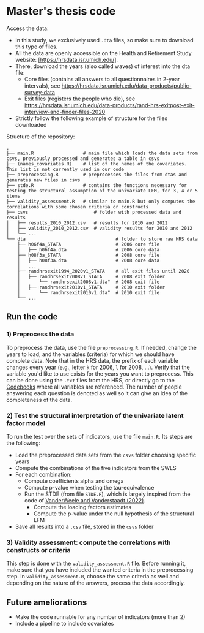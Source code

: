 # Master's thesis code

Access the data:
- In this study, we exclusively used `.dta` files, so make sure to download this type of files.
- All the data are openly accessible on the Health and Retirement Study website: [https://hrsdata.isr.umich.edu/].
- There, download the years (also called waves) of interest into the dta file:
    - Core files (contains all answers to all questionnaires in 2-year intervals), see https://hrsdata.isr.umich.edu/data-products/public-survey-data
    - Exit files (registers the people who die), see https://hrsdata.isr.umich.edu/data-products/rand-hrs-exitpost-exit-interview-and-finder-files-2020
- Strictly follow the following example of structure for the files downloaded

Structure of the repository:

    .
    ├── main.R                  # main file which loads the data sets from csvs, previously processed and generates a table in csvs
    ├── (names_covariates.R)    # list of the names of the covariates. This list is not currently used in our code
    ├── preprocessing.R         # preprocesses the files from dtas and generates new files in csvs
    ├── stde.R                  # contains the functions necessary for testing the structural assumption of the univariate LFM, for 3, 4 or 5 items
    ├── validity_assessment.R   # similar to main.R but only computes the correlations with some chosen criteria or constructs
    ├── csvs                        # folder with processed data and results
    │   ├── results_2010_2012.csv   # results for 2010 and 2012
    │   ├── validity_2010_2012.csv  # validity results for 2010 and 2012
    │   └── ...
    └── dta                                 # folder to store raw HRS data 
        ├── h06f4a_STATA                    # 2006 core file
        │   ├── h06f4a.dta                  # 2006 core data
        ├── h08f3a_STATA                    # 2008 core file
        │   ├── h08f3a.dta                  # 2008 core data
        │   ...
        ├── randhrsexit1994_2020v1_STATA    # all exit files until 2020
        │   ├── randhrsexit2008v1_STATA     # 2008 exit folder
        │       └── randhrsexit2008v1.dta"  # 2008 exit file
        │   ├── randhrsexit2010v1_STATA     # 2010 exit folder
        │       └── randhrsexit2010v1.dta"  # 2010 exit file
        └── ...               



## Run the code
### 1) Preprocess the data
To preprocess the data, use the file `preprocessing.R`. If needed, change the years to load, and the variables (criteria) for which we should have complete data.
Note that in the HRS data, the prefix of each variable changes every year (e.g., letter `k` for 2006, `l` for 2008, ...).
Verify that the variable you'd like to use exists for the years you want to preprocess. This can be done using the `.txt` files from the HRS, or directly go to the [Codebooks](https://hrs.isr.umich.edu/documentation/codebooks) where all variables are referenced. The number of people answering each question is denoted as well so it can give an idea of the completeness of the data.

### 2) Test the structural interpretation of the univariate latent factor model
To run the test over the sets of indicators, use the file `main.R`. Its steps are the following:
- Load the preprocessed data sets from the `csvs` folder choosing specific years
- Compute the combinations of the five indicators from the SWLS
- For each combination:
    - Compute coefficients alpha and omega
    - Compute p-value when testing the tau-equivalence
    - Run the STDE (from file `STDE.R`), which is largely inspired from the code of [VanderWeele and Vanderstaadt (2022)](https://github.com/svsteela/StructuralRejection/tree/main).
        - Compute the loading factors estimates
        - Compute the p-value under the null hypothesis of the structural LFM
- Save all results into a `.csv` file, stored in the `csvs` folder

### 3) Validity assessment: compute the correlations with constructs or criteria
This step is done with the `validity_assessment.R` file.
Before running it, make sure that you have included the wanted criteria in the preprocessing step.
In `validity_assessment.R`, choose the same criteria as well and depending on the nature of the answers, process the data accordingly.


## Future ameliorations
- Make the code runnable for any number of indicators (more than 2)
- Include a pipeline to include covariates
